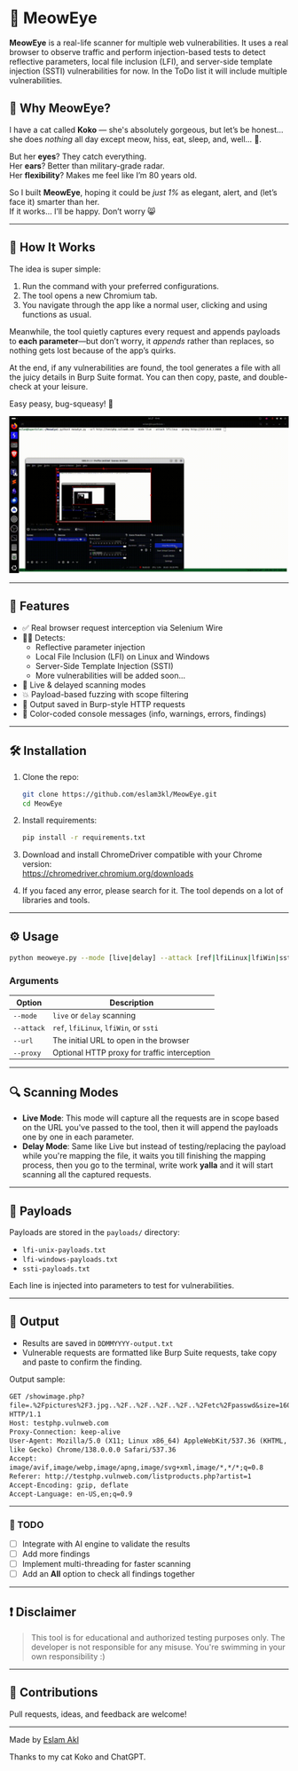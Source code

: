 # 🐾 MeowEye

**MeowEye** is a real-life scanner for multiple web vulnerabilities. It uses a real browser to observe traffic and perform injection-based tests to detect reflective parameters, local file inclusion (LFI), and server-side template injection (SSTI) vulnerabilities for now. In the ToDo list it will include multiple vulnerabilities.


## 🐾 Why MeowEye?

I have a cat called **Koko** — she's absolutely gorgeous, but let’s be honest… she does *nothing* all day except meow, hiss, eat, sleep, and, well… 💩.

But her **eyes**? They catch everything.  
Her **ears**? Better than military-grade radar.  
Her **flexibility**? Makes me feel like I’m 80 years old.

So I built **MeowEye**, hoping it could be *just 1%* as elegant, alert, and (let’s face it) smarter than her.  
If it works… I’ll be happy. Don’t worry 😸

---
## 🚀 How It Works

The idea is super simple:

1. Run the command with your preferred configurations.
2. The tool opens a new Chromium tab.
3. You navigate through the app like a normal user, clicking and using functions as usual.

Meanwhile, the tool quietly captures every request and appends payloads to **each parameter**—but don’t worry, it *appends* rather than replaces, so nothing gets lost because of the app’s quirks.

At the end, if any vulnerabilities are found, the tool generates a file with all the juicy details in Burp Suite format. You can then copy, paste, and double-check at your leisure.

Easy peasy, bug-squeasy! 🐞


![Demo](demo.gif)

---

## 🚀 Features

- ✅ Real browser request interception via Selenium Wire  
- 🕵️‍♂️ Detects:
  - Reflective parameter injection
  - Local File Inclusion (LFI) on Linux and Windows
  - Server-Side Template Injection (SSTI)
  - More vulnerabilities will be added soon... 
- 🧪 Live & delayed scanning modes  
- 💥 Payload-based fuzzing with scope filtering  
- 🧾 Output saved in Burp-style HTTP requests  
- 🎨 Color-coded console messages (info, warnings, errors, findings)

---

## 🛠️ Installation

1. Clone the repo:
   ```bash
   git clone https://github.com/eslam3kl/MeowEye.git
   cd MeowEye
   ```

2. Install requirements:
   ```bash
   pip install -r requirements.txt
   ```

3. Download and install ChromeDriver compatible with your Chrome version:  
   https://chromedriver.chromium.org/downloads


4. If you faced any error, please search for it. The tool depends on a lot of libraries and tools. 

---

## ⚙️ Usage

```bash
python meoweye.py --mode [live|delay] --attack [ref|lfiLinux|lfiWin|ssti] --url <target_url> [--proxy http://127.0.0.1:8080]
```

### Arguments

| Option     | Description                                      |
|------------|--------------------------------------------------|
| `--mode`   | `live` or `delay` scanning                      |
| `--attack` | `ref`, `lfiLinux`, `lfiWin`, or `ssti`          |
| `--url`    | The initial URL to open in the browser          |
| `--proxy`  | Optional HTTP proxy for traffic interception    |

---

## 🔍 Scanning Modes

- **Live Mode**: This mode will capture all the requests are in scope based on the URL you've passed to the tool, then it will append the payloads one by one in each parameter.  
- **Delay Mode**: Same like Live but instead of testing/replacing the payload while you're mapping the file, it waits you till finishing the mapping process, then you go to the terminal, write work **yalla** and it will start scanning all the captured requests. 

---

## 📂 Payloads

Payloads are stored in the `payloads/` directory:

- `lfi-unix-payloads.txt`
- `lfi-windows-payloads.txt`
- `ssti-payloads.txt`

Each line is injected into parameters to test for vulnerabilities.

---

## 📑 Output

- Results are saved in `DDMMYYYY-output.txt`
- Vulnerable requests are formatted like Burp Suite requests, take copy and paste to confirm the finding. 


Output sample: 
```
GET /showimage.php?file=.%2Fpictures%2F3.jpg..%2F..%2F..%2F..%2F..%2Fetc%2Fpasswd&size=160 HTTP/1.1
Host: testphp.vulnweb.com
Proxy-Connection: keep-alive
User-Agent: Mozilla/5.0 (X11; Linux x86_64) AppleWebKit/537.36 (KHTML, like Gecko) Chrome/138.0.0.0 Safari/537.36
Accept: image/avif,image/webp,image/apng,image/svg+xml,image/*,*/*;q=0.8
Referer: http://testphp.vulnweb.com/listproducts.php?artist=1
Accept-Encoding: gzip, deflate
Accept-Language: en-US,en;q=0.9
```
---

### 📝 TODO

- [ ] Integrate with AI engine to validate the results
- [ ] Add more findings  
- [ ] Implement multi-threading for faster scanning  
- [ ] Add an **All** option to check all findings together  

---

## ❗ Disclaimer

> This tool is for educational and authorized testing purposes only. The developer is not responsible for any misuse. You're swimming in your own responsibility :) 

---

## 🤝 Contributions

Pull requests, ideas, and feedback are welcome!

---

Made by [Eslam Akl](https://eslam3kl.gitbook.io) 

Thanks to my cat Koko and ChatGPT. 
